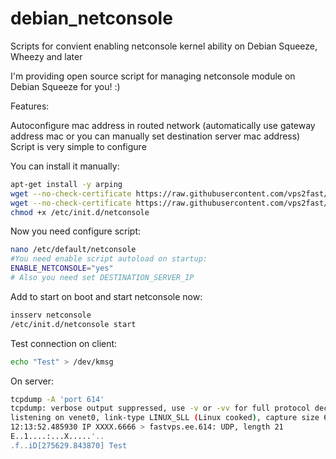 debian_netconsole
=================

Scripts for convient enabling netconsole kernel ability on Debian Squeeze, Wheezy and later

I'm providing open source script for managing netconsole module on Debian Squeeze for you! :)

Features:

Autoconfigure mac address in routed network (automatically use gateway address mac or you can manually set destination server mac address)
Script is very simple to configure 


You can install it manually:
```bash
apt-get install -y arping
wget --no-check-certificate https://raw.githubusercontent.com/vps2fast/debian_netconsole/master/netconsole_conf -O/etc/default/netconsole
wget --no-check-certificate https://raw.githubusercontent.com/vps2fast/debian_netconsole/master/netconsole -O/etc/init.d/netconsole
chmod +x /etc/init.d/netconsole
```

Now you need configure script:
```bash
nano /etc/default/netconsole
#You need enable script autoload on startup:
ENABLE_NETCONSOLE="yes"
# Also you need set DESTINATION_SERVER_IP
```

Add to start on boot and start netconsole now:
```bash
insserv netconsole
/etc/init.d/netconsole start
```

Test connection on client:
```bash
echo "Test" > /dev/kmsg 
```

On server:
```bash
tcpdump -A 'port 614' 
tcpdump: verbose output suppressed, use -v or -vv for full protocol decode
listening on venet0, link-type LINUX_SLL (Linux cooked), capture size 65535 bytes
12:13:52.485930 IP XXXX.6666 > fastvps.ee.614: UDP, length 21
E..1....:...X.....'..
.f..iD[275629.843870] Test
```
